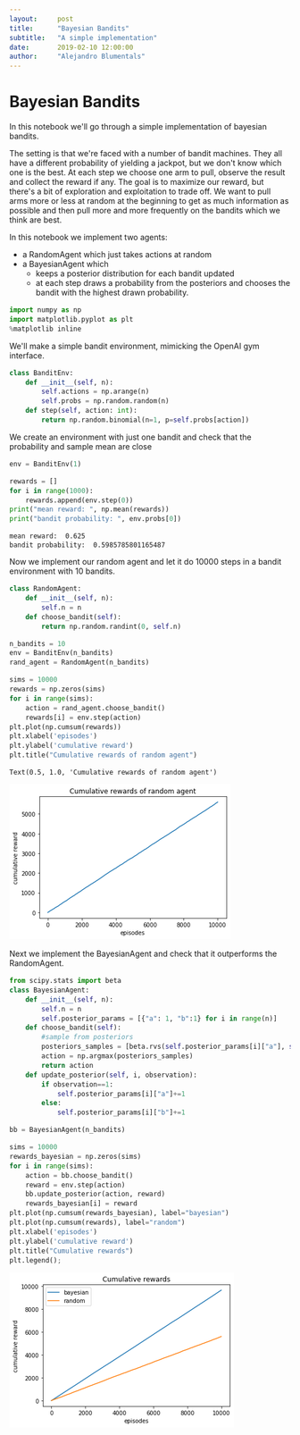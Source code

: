 ```yaml
---
layout:     post
title:      "Bayesian Bandits"
subtitle:   "A simple implementation"
date:       2019-02-10 12:00:00
author:     "Alejandro Blumentals"
---
```


# Bayesian Bandits
In this notebook we'll go through a simple implementation of bayesian bandits.

The setting is that we're faced with a number of bandit machines. They all have a different probability of yielding a jackpot, but we don't know which one is the best. At each step we choose one arm to pull, observe the result and collect the reward if any. The goal is to maximize our reward, but there's a bit of exploration and exploitation to trade off. We want to pull arms more or less at random at the beginning to get as much information as possible and then pull more and more frequently on the bandits which we think are best. 

In this notebook we implement two agents: 
* a RandomAgent which just takes actions at random 
* a BayesianAgent which 
   * keeps a posterior distribution for each bandit updated
   * at each step draws a probability from the posteriors and chooses the bandit with the highest drawn probability. 

```python
import numpy as np
import matplotlib.pyplot as plt
%matplotlib inline
```

We'll make a simple bandit environment, mimicking the OpenAI gym interface.

```python
class BanditEnv:
    def __init__(self, n):
        self.actions = np.arange(n)
        self.probs = np.random.random(n)
    def step(self, action: int):
        return np.random.binomial(n=1, p=self.probs[action])
```

We create an environment with just one bandit and check that the probability and sample mean are close

```python
env = BanditEnv(1)
```

```python
rewards = []
for i in range(1000):
    rewards.append(env.step(0))
print("mean reward: ", np.mean(rewards))
print("bandit probability: ", env.probs[0])
```

    mean reward:  0.625
    bandit probability:  0.5985785801165487
    

Now we implement our random agent and let it do 10000 steps in a bandit environment with 10 bandits.

```python
class RandomAgent:
    def __init__(self, n):
        self.n = n
    def choose_bandit(self):
        return np.random.randint(0, self.n)
```

```python
n_bandits = 10
env = BanditEnv(n_bandits)
rand_agent = RandomAgent(n_bandits)
```

```python
sims = 10000
rewards = np.zeros(sims)
for i in range(sims):
    action = rand_agent.choose_bandit()
    rewards[i] = env.step(action)
plt.plot(np.cumsum(rewards))
plt.xlabel('episodes')
plt.ylabel('cumulative reward')
plt.title("Cumulative rewards of random agent")
```




    Text(0.5, 1.0, 'Cumulative rewards of random agent')




![png](/img/bayesian-bandits_files/output_10_1.png)


Next we implement the BayesianAgent and check that it outperforms the RandomAgent. 

```python
from scipy.stats import beta
class BayesianAgent:
    def __init__(self, n):
        self.n = n
        self.posterior_params = [{"a": 1, "b":1} for i in range(n)]
    def choose_bandit(self):
        #sample from posteriors
        posteriors_samples = [beta.rvs(self.posterior_params[i]["a"], self.posterior_params[i]["b"]) for i in range(self.n)]
        action = np.argmax(posteriors_samples)
        return action
    def update_posterior(self, i, observation):
        if observation==1:
            self.posterior_params[i]["a"]+=1
        else:
            self.posterior_params[i]["b"]+=1
```

```python
bb = BayesianAgent(n_bandits)
```

```python
sims = 10000
rewards_bayesian = np.zeros(sims)
for i in range(sims):
    action = bb.choose_bandit()
    reward = env.step(action)
    bb.update_posterior(action, reward)
    rewards_bayesian[i] = reward
plt.plot(np.cumsum(rewards_bayesian), label="bayesian")
plt.plot(np.cumsum(rewards), label="random")
plt.xlabel('episodes')
plt.ylabel('cumulative reward')
plt.title("Cumulative rewards")
plt.legend();
```


![png](/img/bayesian-bandits_files/output_14_0.png)

